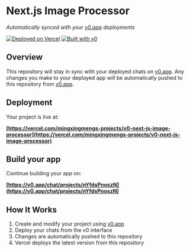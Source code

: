 # Next.js Image Processor

*Automatically synced with your [v0.app](https://v0.app) deployments*

[![Deployed on Vercel](https://img.shields.io/badge/Deployed%20on-Vercel-black?style=for-the-badge&logo=vercel)](https://vercel.com/mingxingmengs-projects/v0-next-js-image-processor)
[![Built with v0](https://img.shields.io/badge/Built%20with-v0.app-black?style=for-the-badge)](https://v0.app/chat/projects/nYfdsPnoszN)

## Overview

This repository will stay in sync with your deployed chats on [v0.app](https://v0.app).
Any changes you make to your deployed app will be automatically pushed to this repository from [v0.app](https://v0.app).

## Deployment

Your project is live at:

**[https://vercel.com/mingxingmengs-projects/v0-next-js-image-processor](https://vercel.com/mingxingmengs-projects/v0-next-js-image-processor)**

## Build your app

Continue building your app on:

**[https://v0.app/chat/projects/nYfdsPnoszN](https://v0.app/chat/projects/nYfdsPnoszN)**

## How It Works

1. Create and modify your project using [v0.app](https://v0.app)
2. Deploy your chats from the v0 interface
3. Changes are automatically pushed to this repository
4. Vercel deploys the latest version from this repository
